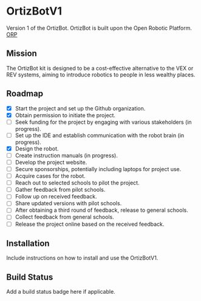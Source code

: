 # OrtizBotV1

Version 1 of the OrtizBot. OrtizBot is built upon the Open Robotic Platform. [ORP](https://openroboticplatform.com/)

## Mission

The OrtizBot kit is designed to be a cost-effective alternative to the VEX or REV systems, aiming to introduce robotics to people in less wealthy places.

## Roadmap

- [x] Start the project and set up the Github organization.
- [x] Obtain permission to initiate the project.
- [ ] Seek funding for the project by engaging with various stakeholders (in progress).
- [ ] Set up the IDE and establish communication with the robot brain (in progress).
- [X] Design the robot.
- [ ] Create instruction manuals (in progress).
- [ ] Develop the project website.
- [ ] Secure sponsorships, potentially including laptops for project use.
- [ ] Acquire cases for the robot.
- [ ] Reach out to selected schools to pilot the project.
- [ ] Gather feedback from pilot schools.
- [ ] Follow up on received feedback.
- [ ] Share updated versions with pilot schools.
- [ ] After obtaining a third round of feedback, release to general schools.
- [ ] Collect feedback from general schools.
- [ ] Release the project online based on the received feedback.

## Installation

Include instructions on how to install and use the OrtizBotV1.

## Build Status

Add a build status badge here if applicable.
